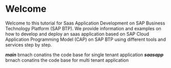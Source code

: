 # Welcome

Welcome to this tutorial for Saas Application Development on SAP Business Technology Platform (SAP BTP). We provide information and examples on how to develop and deploy an saas application based on SAP Cloud Application Programming Model (CAP) on SAP BTP using different tools and services step by step.

_**main**_ brnach conatins the code base for single tenant application
_**saasapp**_ brnach conatins the code base for multi tenant application
